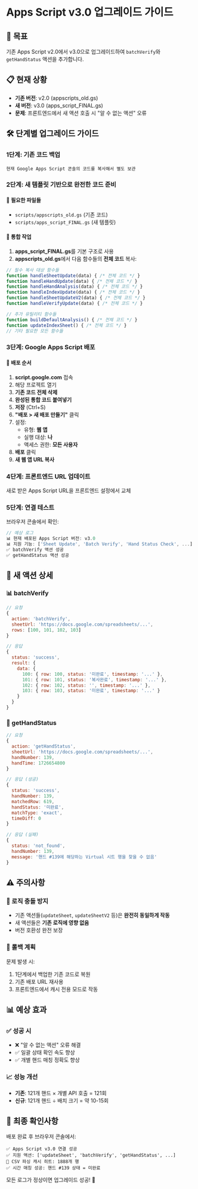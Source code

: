 # Apps Script v3.0 업그레이드 가이드

## 🎯 목표

기존 Apps Script v2.0에서 v3.0으로 업그레이드하여 `batchVerify`와 `getHandStatus` 액션을 추가합니다.

## 📋 현재 상황

- **기존 버전**: v2.0 (appscripts_old.gs)
- **새 버전**: v3.0 (apps_script_FINAL.gs)
- **문제**: 프론트엔드에서 새 액션 호출 시 "알 수 없는 액션" 오류

## 🛠️ 단계별 업그레이드 가이드

### 1단계: 기존 코드 백업
```
현재 Google Apps Script 콘솔의 코드를 복사해서 별도 보관
```

### 2단계: 새 템플릿 기반으로 완전한 코드 준비

#### 📄 필요한 파일들
- `scripts/appscripts_old.gs` (기존 코드)
- `scripts/apps_script_FINAL.gs` (새 템플릿)

#### 🔧 통합 작업
1. **apps_script_FINAL.gs**를 기본 구조로 사용
2. **appscripts_old.gs**에서 다음 함수들의 **전체 코드** 복사:

```javascript
// 필수 복사 대상 함수들
function handleSheetUpdate(data) { /* 전체 코드 */ }
function handleHandUpdate(data) { /* 전체 코드 */ }
function handleHandAnalysis(data) { /* 전체 코드 */ }
function handleIndexUpdate(data) { /* 전체 코드 */ }
function handleSheetUpdateV2(data) { /* 전체 코드 */ }
function handleVerifyUpdate(data) { /* 전체 코드 */ }

// 추가 유틸리티 함수들
function buildDefaultAnalysis() { /* 전체 코드 */ }
function updateIndexSheet() { /* 전체 코드 */ }
// 기타 필요한 모든 함수들
```

### 3단계: Google Apps Script 배포

#### 📝 배포 순서
1. **script.google.com** 접속
2. 해당 프로젝트 열기
3. **기존 코드 전체 삭제**
4. **완성된 통합 코드 붙여넣기**
5. **저장** (Ctrl+S)
6. **"배포 > 새 배포 만들기"** 클릭
7. 설정:
   - 유형: **웹 앱**
   - 실행 대상: **나**
   - 액세스 권한: **모든 사용자**
8. **배포** 클릭
9. **새 웹 앱 URL 복사**

### 4단계: 프론트엔드 URL 업데이트

새로 받은 Apps Script URL을 프론트엔드 설정에서 교체

### 5단계: 연결 테스트

브라우저 콘솔에서 확인:
```javascript
// 예상 로그
📊 현재 배포된 Apps Script 버전: v3.0
📊 지원 기능: ['Sheet Update', 'Batch Verify', 'Hand Status Check', ...]
✅ batchVerify 액션 성공
✅ getHandStatus 액션 성공
```

## 🔧 새 액션 상세

### 📊 batchVerify
```javascript
// 요청
{
  action: 'batchVerify',
  sheetUrl: 'https://docs.google.com/spreadsheets/...',
  rows: [100, 101, 102, 103]
}

// 응답
{
  status: 'success',
  result: {
    data: {
      100: { row: 100, status: '미완료', timestamp: '...' },
      101: { row: 101, status: '복사완료', timestamp: '...' },
      102: { row: 102, status: '', timestamp: '...' },
      103: { row: 103, status: '미완료', timestamp: '...' }
    }
  }
}
```

### 🎯 getHandStatus
```javascript
// 요청
{
  action: 'getHandStatus',
  sheetUrl: 'https://docs.google.com/spreadsheets/...',
  handNumber: 139,
  handTime: 1726654800
}

// 응답 (성공)
{
  status: 'success',
  handNumber: 139,
  matchedRow: 619,
  handStatus: '미완료',
  matchType: 'exact',
  timeDiff: 0
}

// 응답 (실패)
{
  status: 'not_found',
  handNumber: 139,
  message: '핸드 #139에 해당하는 Virtual 시트 행을 찾을 수 없음'
}
```

## ⚠️ 주의사항

### 🔴 로직 충돌 방지
- 기존 액션들(`updateSheet`, `updateSheetV2` 등)은 **완전히 동일하게 작동**
- 새 액션들은 **기존 로직에 영향 없음**
- 버전 호환성 완전 보장

### 🔄 롤백 계획
문제 발생 시:
1. 1단계에서 백업한 기존 코드로 복원
2. 기존 배포 URL 재사용
3. 프론트엔드에서 캐시 전용 모드로 작동

## 📊 예상 효과

### ✅ 성공 시
- ❌ "알 수 없는 액션" 오류 해결
- ✅ 일괄 상태 확인 속도 향상
- ✅ 개별 핸드 매칭 정확도 향상

### 📈 성능 개선
- **기존**: 121개 핸드 × 개별 API 호출 = 121회
- **신규**: 121개 핸드 ÷ 배치 크기 = 약 10-15회

## 🎯 최종 확인사항

배포 완료 후 브라우저 콘솔에서:
```
✅ Apps Script v3.0 연결 성공
✅ 지원 액션: ['updateSheet', 'batchVerify', 'getHandStatus', ...]
🚀 CSV 파싱 캐시 히트: 1888개 행
✅ 시간 매칭 성공: 핸드 #139 상태 = 미완료
```

모든 로그가 정상이면 업그레이드 성공! 🎉